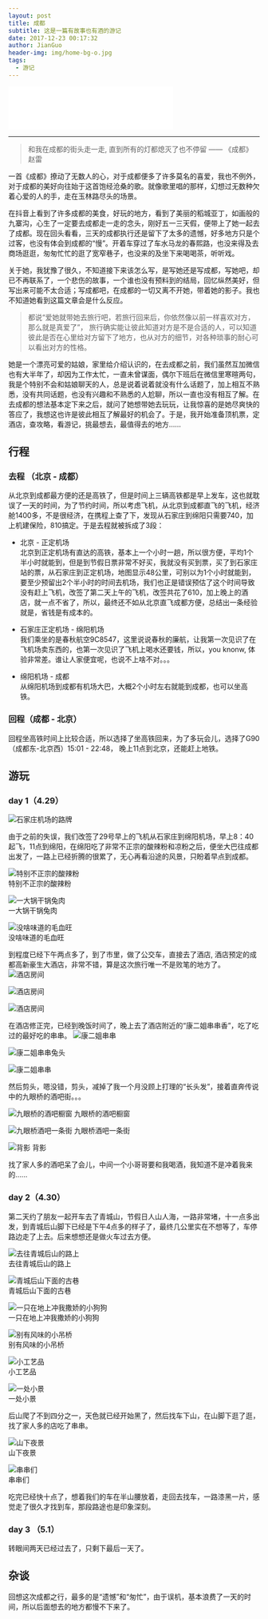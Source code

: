 ```yaml
---
layout: post
title: 成都
subtitle: 这是一篇有故事也有酒的游记
date: 2017-12-23 00:17:32
author: JianGuo
header-img: img/home-bg-o.jpg
tags:
  - 游记
---
```


<iframe frameborder="no" border="0" marginwidth="0" marginheight="0" width=330 height=86 src="//music.163.com/outchain/player?type=2&id=436514312&auto=0&height=66"></iframe>

----

> 和我在成都的街头走一走,
> 直到所有的灯都熄灭了也不停留
> —— 《成都》 赵雷

一首《成都》撩动了无数人的心，对于成都便多了许多莫名的喜爱，我也不例外，对于成都的美好向往始于这首饱经沧桑的歌。就像歌里唱的那样，幻想过无数种欠着心爱的人的手，走在玉林路尽头的场景。

在抖音上看到了许多成都的美食，好玩的地方，看到了美丽的稻城亚丁，如画般的九寨沟，心生了一定要去成都走一走的念头，刚好五一三天假，便带上了她一起去了成都。现在回头看看，三天的成都执行还是留下了太多的遗憾，好多地方只是个过客，也没有体会到成都的“慢”。开着车穿过了车水马龙的春熙路，也没来得及去商场逛逛，匆匆忙忙的逛了宽窄巷子，也没来的及坐下来喝喝茶，听听戏。

关于她，我犹豫了很久，不知道接下来该怎么写，是写她还是写成都，写她吧，却已不再联系了，一个悲伤的故事，一个谁也没有预料到的结局，回忆纵然美好，但写出来可能不太合适；写成都吧，在成都的一切又离不开她，带着她的影子。我也不知道她看到这篇文章会是什么反应。

> 都说“爱她就带她去旅行吧，若旅行回来后，你依然像以前一样喜欢对方，那么就是真爱了”， 旅行确实能让彼此知道对方是不是合适的人，可以知道彼此是否在心里给对方留下了地方，也从对方的细节，对各种琐事的耐心可以看出对方的性格。

她是一个漂亮可爱的姑娘，家里给介绍认识的，在去成都之前，我们虽然互加微信也有大半年了，却因为工作太忙，一直未曾谋面，偶尔下班后在微信里寒暄两句，我是个特别不会和姑娘聊天的人，总是说着说着就没有什么话题了，加上相互不熟悉，没有共同话题，也没有兴趣和不熟悉的人尬聊，所以一直也没有相互了解。在去成都的想法基本定下来之后，就问了她想带她去玩玩，让我惊喜的是她尽爽快的答应了，我想这也许是彼此相互了解最好的机会了。于是，我开始准备顶机票，定酒店，查攻略，看游记，挑最想去，最值得去的地方……

## 行程

### 去程 （北京 - 成都）

从北京到成都最方便的还是高铁了，但是时间上三辆高铁都是早上发车，这也就耽误了一天的时间，为了节约时间，所以考虑飞机，从北京到成都直飞的飞机，经济舱1400多，不是很经济，在携程上查了下，发现从石家庄到绵阳只需要740，加上机建保险，810搞定。于是去程就被拆成了3段：

* 北京 - 正定机场  
北京到正定机场有直达的高铁，基本上一个小时一趟，所以很方便，平均1个半小时就能到，但是到节假日票非常不好买，我就没有买到票，买了到石家庄站的票，从石家庄到正定机场，地图显示48公里，可别以为1个小时就能到，要至少预留出2个半小时的时间去机场，我们也正是错误预估了这个时间导致没有赶上飞机，改签了第二天上午的飞机，改签共花了610，加上晚上的酒店，就一点不省了，所以，最终还不如从北京直飞成都方便，总结出一条经验就是，省钱是有成本的。

* 石家庄正定机场 - 绵阳机场  
我们乘坐的是春秋航空9C8547，这里说说春秋的廉航，让我第一次见识了在飞机场卖东西的，也第一次见识了飞机上喝水还要钱，所以，you knonw, 体验非常差。谁让人家便宜呢，也说不上啥不对。。。

* 绵阳机场 - 成都  
从绵阳机场到成都有机场大巴，大概2个小时左右就能到成都，也可以坐高铁。

### 回程（成都 - 北京）
回程坐高铁时间上比较合适，所以选择了坐高铁回来，为了多玩会儿，选择了G90（成都东-北京西）15:01 - 22:48， 晚上11点到北京，还能赶上地铁。

## 游玩

### day 1（4.29）
![石家庄机场的路牌](http://image.okaycamera.com/IMG_20180429_065026.jpg)

由于之前的失误，我们改签了29号早上的飞机从石家庄到绵阳机场，早上8：40起飞，11点到绵阳，在绵阳吃了非常不正宗的酸辣粉和凉粉之后，便坐大巴往成都出发了，一路上已经折腾的很累了，无心再看沿途的风景，只盼着早点到成都。

![特别不正宗的酸辣粉](http://image.okaycamera.com/IMG_20180429_112727.jpg)  
特别不正宗的酸辣粉

![一大锅干锅兔肉](http://image.okaycamera.com/IMG_20180429_113039.jpg)  
一大锅干锅兔肉

![没啥味道的毛血旺](http://image.okaycamera.com/IMG_20180429_113043.jpg)  
没啥味道的毛血旺

到程度已经下午两点多了，到了市里，做了公交车，直接去了酒店, 酒店预定的成都高新豪生大酒店，非常不错，算是这次旅行唯一不是败笔的地方了。
![酒店房间](http://image.okaycamera.com/DSC_1646.JPG)

![酒店房间](http://image.okaycamera.com/DSC_1648.JPG)

![酒店房间](http://image.okaycamera.com/DSC_1653.JPG)


在酒店修正完，已经到晚饭时间了，晚上去了酒店附近的“康二姐串串香”，吃了吃过的最好吃的串串。
![康二姐串串](http://image.okaycamera.com/DSC_1717.JPG)

![康二姐串串兔头](http://image.okaycamera.com/DSC_1723.JPG)

![康二姐串串](http://image.okaycamera.com/DSC_1729.JPG)

然后剪头，嗯没错，剪头，减掉了我一个月没顾上打理的“长头发”，接着直奔传说中的九眼桥的酒吧街。。。

![九眼桥的酒吧橱窗](http://image.okaycamera.com/DSC_1756.JPG)
九眼桥的酒吧橱窗

![九眼桥酒吧一条街](http://image.okaycamera.com/DSC_1777.JPG)
九眼桥酒吧一条街

![背影](http://image.okaycamera.com/DSC_1790.JPG)
背影

找了家人多的酒吧呆了会儿，中间一个小哥哥要和我喝酒，我知道不是冲着我来的……

### day 2（4.30）
第二天约了朋友一起开车去了青城山，节假日人山人海，一路非常堵，十一点多出发，到青城后山脚下已经是下午4点多的样子了，最终几公里实在不想等了，车停路边走了上去。后来想想还是做火车过去方便。

![去往青城后山的路上](http://image.okaycamera.com/IMG_20180430_165038.jpg)  
去往青城后山的路上

![青城后山下面的古巷](http://image.okaycamera.com/IMG_20180430_172201.jpg)  
青城后山下面的古巷

![一只在地上冲我撒娇的小狗狗](http://image.okaycamera.com/IMG_20180430_173939.jpg)  
一只在地上冲我撒娇的小狗狗

![别有风味的小吊桥](http://image.okaycamera.com/IMG_20180430_173958.jpg)  
别有风味的小吊桥

![小工艺品](http://image.okaycamera.com/IMG_20180430_174334.jpg)  
小工艺品

![一处小景](http://image.okaycamera.com/IMG_20180430_174354.jpg)  
一处小景

后山爬了不到四分之一，天色就已经开始黑了，然后找车下山，在山脚下逛了逛，找了家人多的店吃了串串。

![山下夜景](http://image.okaycamera.com/IMG_20180430_203043.jpg)  
山下夜景

![串串们](http://image.okaycamera.com/IMG_20180430_214513.jpg)  
串串们

吃完已经快十点了，想着我们的车在半山腰放着，走回去找车，一路漆黑一片，感觉走了很久才找到车，那段路途也是印象深刻。

### day 3 （5.1）
转眼间两天已经过去了，只剩下最后一天了。

## 杂谈
回想这次成都之行，最多的是“遗憾”和“匆忙”，由于误机，基本浪费了一天的时间，所以后面想去的地方都慢不下来了。

